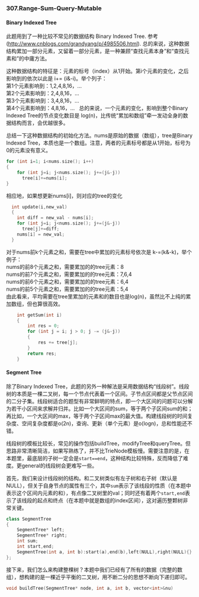 ### 307.Range-Sum-Query-Mutable

#### Binary Indexed Tree
此题用到了一种比较不常见的数据结构 Binary Indexed Tree. 参考(http://www.cnblogs.com/grandyang/p/4985506.html). 总的来说，这种数据结构累加一部分元素，又留着一部分元素，是一种兼顾“查找元素本身”和“查找元素和”的中庸方法。

这种数据结构的特征是：元素的标号（index）从1开始。第i个元素的变化，之后影响到的依次以此是 i+= (i&-i)。举个列子：     
第1个元素影响到：1,2,4,8,16，...      
第2个元素影响到：2,4,8,16，...   
第3个元素影响到：3,4,8,16，...   
第4个元素影响到：4,8,16，...   
总的来说，一个元素的变化，影响到整个Binary Indexed Tree的节点变化数目是 log(n)，比传统“累加和数组”牵一发动全身的数据结构而言，会优越很多。

总结一下这种数据结构的初始化方法。nums是原始的数据（数组），tree是Binary Indexed Tree，本质也是一个数组。注意，两者的元素标号都是从1开始，标号为0的元素没有意义。
```cpp
for (int i=1; i<nums.size(); i++)
{
    for (int j=i; j<nums.size(); j+=(j&-j))
      tree[i]+=nums[i];
}
```
相应地，如果想更新nums[i]，则对应的tree的变化
```cpp
  int update(i,new_val)
  {
    int diff = new_val - nums[i];
    for (int j=i; j<nums.size(); j+=(j&-j))
      tree[j]+=diff;  
    nums[i] = new_val;  
  }
```
对于nums前k个元素之和，需要在tree中累加的元素标号依次是 k-=(k&-k)，举个例子：    
nums的前8个元素之和，需要累加的的tree元素：8   
nums的前7个元素之和，需要累加的的tree元素：7,6,4   
nums的前6个元素之和，需要累加的的tree元素：6,4   
nums的前5个元素之和，需要累加的的tree元素：5,4   
由此看来，平均需要在tree里累加的元素和的数目也是log(n)，虽然比不上纯的累加数组，但也算很高效。
```cpp
    int getSum(int i)
    {
        int res = 0;
        for (int j = i; j > 0; j -= (j&-j)) 
        {
            res += tree[j];
        }
        return res;        
    }
```

#### Segment Tree
除了Binary Indexed Tree，此题的另外一种解法是采用数据结构“线段树”。线段树的本质是一棵二叉树，每一个节点代表着一个区间。子节点区间都是父节点区间的二分子集。线段树适合的题型有非常鲜明的特点，即一个大区间的问题可以分解为若干小区间来求解并归并。比如一个大区间的sum，等于两个子区间sum的和；再比如，一个大区间的max，等于两个子区间max的最大值。构建线段树的时间复杂度、空间复杂度都是o(2n)，查询、更新（单个元素）是o(logn)，总和性能还不错。

线段树的模板比较长，常见的操作包括buildTree，modifyTree和queryTree。但思路非常清晰简洁，如果写熟练了，并不比TrieNode模板慢。需要注意的是，在本题里，最底层的子树一定会是```start==end```，这种结构比较特殊，反而降低了难度。更general的线段树会更难写一些。

首先，我们来设计线段树的结构。和二叉树类似有左子树和右子树（默认是NULL），但关于自身节点的属性有三个，其中```sum```表示了该线段的性质（在本题中表示这个区间内元素的和），有点像二叉树里的val；同时还有着两个```start,end```表示了该线段的起点和终点（在本题中就是数组的index区间），这对遍历整颗树非常关键。
```cpp
class SegmentTree
{
    SegmentTree* left;
    SegmentTree* right;
    int sum;
    int start,end;
    SegmentTree(int a, int b):start(a),end(b),left(NULL),right(NULL){}
};
```
接下来，我们怎么来构建整棵树？本题中我们已经有了所有的数据（完整的数组），想构建的是一棵近乎平衡的二叉树，用不断二分的思想不断向下递归即可。
```cpp
void buildTree(SegmentTree* node, int a, int b, vector<int>&nu)
```
